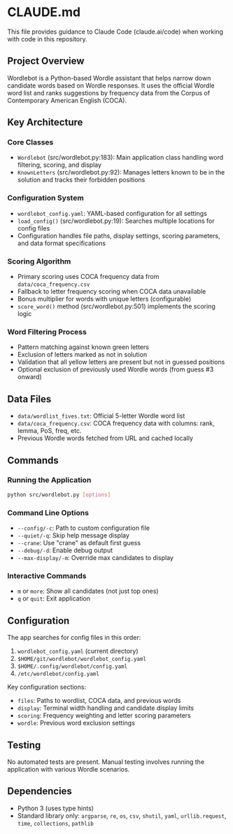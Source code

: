 # CLAUDE.md

This file provides guidance to Claude Code (claude.ai/code) when working with code in this repository.

## Project Overview

Wordlebot is a Python-based Wordle assistant that helps narrow down candidate words based on Wordle responses. It uses the official Wordle word list and ranks suggestions by frequency data from the Corpus of Contemporary American English (COCA).

## Key Architecture

### Core Classes
- `Wordlebot` (src/wordlebot.py:183): Main application class handling word filtering, scoring, and display
- `KnownLetters` (src/wordlebot.py:92): Manages letters known to be in the solution and tracks their forbidden positions

### Configuration System
- `wordlebot_config.yaml`: YAML-based configuration for all settings
- `load_config()` (src/wordlebot.py:19): Searches multiple locations for config files
- Configuration handles file paths, display settings, scoring parameters, and data format specifications

### Scoring Algorithm
- Primary scoring uses COCA frequency data from `data/coca_frequency.csv`
- Fallback to letter frequency scoring when COCA data unavailable
- Bonus multiplier for words with unique letters (configurable)
- `score_word()` method (src/wordlebot.py:501) implements the scoring logic

### Word Filtering Process
- Pattern matching against known green letters
- Exclusion of letters marked as not in solution
- Validation that all yellow letters are present but not in guessed positions
- Optional exclusion of previously used Wordle words (from guess #3 onward)

## Data Files

- `data/wordlist_fives.txt`: Official 5-letter Wordle word list
- `data/coca_frequency.csv`: COCA frequency data with columns: rank, lemma, PoS, freq, etc.
- Previous Wordle words fetched from URL and cached locally

## Commands

### Running the Application
```bash
python src/wordlebot.py [options]
```

### Command Line Options
- `--config/-c`: Path to custom configuration file
- `--quiet/-q`: Skip help message display
- `--crane`: Use "crane" as default first guess
- `--debug/-d`: Enable debug output
- `--max-display/-m`: Override max candidates to display

### Interactive Commands
- `m` or `more`: Show all candidates (not just top ones)
- `q` or `quit`: Exit application

## Configuration

The app searches for config files in this order:
1. `wordlebot_config.yaml` (current directory)
2. `$HOME/git/wordlebot/wordlebot_config.yaml`
3. `$HOME/.config/wordlebot/config.yaml`
4. `/etc/wordlebot/config.yaml`

Key configuration sections:
- `files`: Paths to wordlist, COCA data, and previous words
- `display`: Terminal width handling and candidate display limits
- `scoring`: Frequency weighting and letter scoring parameters
- `wordle`: Previous word exclusion settings

## Testing

No automated tests are present. Manual testing involves running the application with various Wordle scenarios.

## Dependencies

- Python 3 (uses type hints)
- Standard library only: `argparse`, `re`, `os`, `csv`, `shutil`, `yaml`, `urllib.request`, `time`, `collections`, `pathlib`